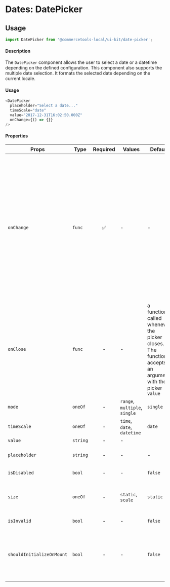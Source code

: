 # Dates: DatePicker

## Usage

```js
import DatePicker from '@commercetools-local/ui-kit/date-picker';
```

#### Description

The `DatePicker` component allows the user to select a date or a datetime
depending on the defined configuration. This component also supports the
multiple date selection. It formats the selected date depending on the current
locale.

#### Usage

```js
<DatePicker
  placeholder="Select a date..."
  timeScale="date"
  value="2017-12-31T16:02:50.000Z"
  onChange={() => {}}
/>
```

#### Properties

| Props                     | Type     | Required | Values                        | Default                                                                                                | Description                                                                                                                                                                                                                                                                                                                                                                                |
| ------------------------- | -------- | :------: | ----------------------------- | ------------------------------------------------------------------------------------------------------ | ------------------------------------------------------------------------------------------------------------------------------------------------------------------------------------------------------------------------------------------------------------------------------------------------------------------------------------------------------------------------------------------ |
| `onChange`                | `func`   |    ✅    | -                             | -                                                                                                      | a function called whenever the value changes.<br /><br />- `undefined` when mode is single and value was cleared<br />- `String` (`ISO` _date/time/datetime_) when mode is single and value changed<br />- `[]` when mode is multiple or range and value was cleared<br />- `Array<String>` (`ISO` _date/time/datetime_) when mode is multiple or range and at least one date was selected |
| `onClose`                 | `func`   |    -     | -                             | a function called whenever the picker closes. The function accepts an argument with the picker `value` |
| `mode`                    | `oneOf`  |    -     | `range`, `multiple`, `single` | `single`                                                                                               | Indicates the mode we can select dates                                                                                                                                                                                                                                                                                                                                                     |
| `timeScale`               | `oneOf`  |    -     | `time`, `date`, `datetime`    | `date`                                                                                                 | Indicates the time scale for the picker                                                                                                                                                                                                                                                                                                                                                    |
| `value`                   | `string` |    -     | -                             |                                                                                                        | The date value                                                                                                                                                                                                                                                                                                                                                                             |
| `placeholder`             | `string` |    -     | -                             | -                                                                                                      | Placeholder value to show in the input field                                                                                                                                                                                                                                                                                                                                               |
| `isDisabled`              | `bool`   |    -     | -                             | `false`                                                                                                | Disables the date picker                                                                                                                                                                                                                                                                                                                                                                   |
| `size`                    | `oneOf`  |    -     | `static`, `scale`             | `static`                                                                                               | Switches between standard-size and full-width of the container (must be a flex-context)                                                                                                                                                                                                                                                                                                    |
| `isInvalid`               | `bool`   |    -     | -                             | `false`                                                                                                | Switches to invalid-state                                                                                                                                                                                                                                                                                                                                                                  |
| `shouldInitializeOnMount` | `bool`   |    -     | -                             | `false`                                                                                                | In case the picker plugin should be initialized when the component mounts (by default it will be initialized first when the user hovers with the mouse)                                                                                                                                                                                                                                    |
